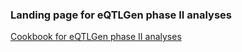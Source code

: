 ### Landing page for eQTLGen phase II analyses

[Cookbook for eQTLGen phase II analyses](https://github.com/eQTLGen/eQTLGen-phase-2-cookbook/wiki)
